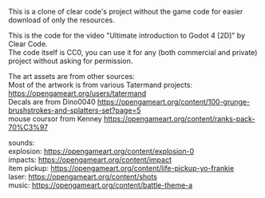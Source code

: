 This is a clone of clear code's project without the game code for easier download of only the resources.

This is the code for the video "Ultimate introduction to Godot 4 [2D]" by Clear Code.   
The code itself is CC0, you can use it for any (both commercial and private) project without asking for permission.  

The art assets are from other sources:  
Most of the artwork is from various Tatermand projects: https://opengameart.org/users/tatermand  
Decals are from Dino0040 https://opengameart.org/content/100-grunge-brushstrokes-and-splatters-set?page=5  
mouse coursor from Kenney https://opengameart.org/content/ranks-pack-70%C3%97  



sounds:   
explosion: https://opengameart.org/content/explosion-0  
impacts: https://opengameart.org/content/impact  
item pickup: https://opengameart.org/content/life-pickup-yo-frankie  
laser: https://opengameart.org/content/shots  
music: https://opengameart.org/content/battle-theme-a  

